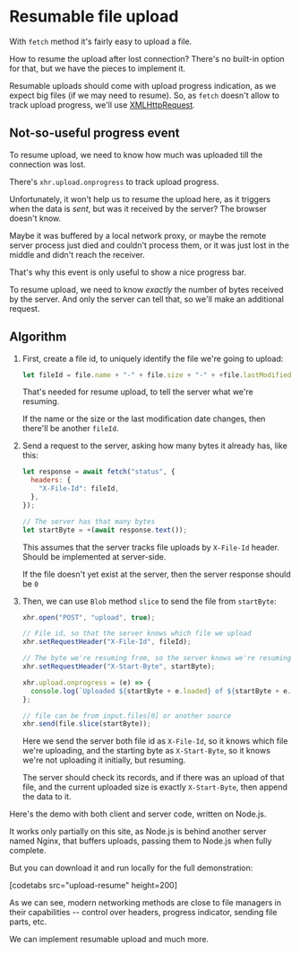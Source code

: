 # Resumable file upload

With `fetch` method it's fairly easy to upload a file.

How to resume the upload after lost connection? There's no built-in option for that, but we have the pieces to implement it.

Resumable uploads should come with upload progress indication, as we expect big files (if we may need to resume). So, as `fetch` doesn't allow to track upload progress, we'll use [XMLHttpRequest](info:xmlhttprequest).

## Not-so-useful progress event

To resume upload, we need to know how much was uploaded till the connection was lost.

There's `xhr.upload.onprogress` to track upload progress.

Unfortunately, it won't help us to resume the upload here, as it triggers when the data is _sent_, but was it received by the server? The browser doesn't know.

Maybe it was buffered by a local network proxy, or maybe the remote server process just died and couldn't process them, or it was just lost in the middle and didn't reach the receiver.

That's why this event is only useful to show a nice progress bar.

To resume upload, we need to know _exactly_ the number of bytes received by the server. And only the server can tell that, so we'll make an additional request.

## Algorithm

1. First, create a file id, to uniquely identify the file we're going to upload:

   ```js
   let fileId = file.name + "-" + file.size + "-" + +file.lastModifiedDate;
   ```

   That's needed for resume upload, to tell the server what we're resuming.

   If the name or the size or the last modification date changes, then there'll be another `fileId`.

2. Send a request to the server, asking how many bytes it already has, like this:

   ```js
   let response = await fetch("status", {
     headers: {
       "X-File-Id": fileId,
     },
   });

   // The server has that many bytes
   let startByte = +(await response.text());
   ```

   This assumes that the server tracks file uploads by `X-File-Id` header. Should be implemented at server-side.

   If the file doesn't yet exist at the server, then the server response should be `0`

3. Then, we can use `Blob` method `slice` to send the file from `startByte`:

   ```js
   xhr.open("POST", "upload", true);

   // File id, so that the server knows which file we upload
   xhr.setRequestHeader("X-File-Id", fileId);

   // The byte we're resuming from, so the server knows we're resuming
   xhr.setRequestHeader("X-Start-Byte", startByte);

   xhr.upload.onprogress = (e) => {
     console.log(`Uploaded ${startByte + e.loaded} of ${startByte + e.total}`);
   };

   // file can be from input.files[0] or another source
   xhr.send(file.slice(startByte));
   ```

   Here we send the server both file id as `X-File-Id`, so it knows which file we're uploading, and the starting byte as `X-Start-Byte`, so it knows we're not uploading it initially, but resuming.

   The server should check its records, and if there was an upload of that file, and the current uploaded size is exactly `X-Start-Byte`, then append the data to it.

Here's the demo with both client and server code, written on Node.js.

It works only partially on this site, as Node.js is behind another server named Nginx, that buffers uploads, passing them to Node.js when fully complete.

But you can download it and run locally for the full demonstration:

[codetabs src="upload-resume" height=200]

As we can see, modern networking methods are close to file managers in their capabilities -- control over headers, progress indicator, sending file parts, etc.

We can implement resumable upload and much more.
